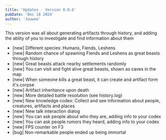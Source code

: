 ```yaml
---
title: 'Updates - Version 0.0.6'
pubDate: 'Dec 18 2024'
author: 'Jouwee'
---
```

This version was all about generating artifacts through history, and adding the ablity of you to investigate and find information about them

<ul>
    <li>[new] Different species: Humans, Fiends, Leshens</li>
    <li>[new] Random chance of spawning Fiends and Leshens as great beasts through history</li>
    <li>[new] Great beasts attack nearby settlements randomly</li>
    <li>[new] You can visit and fight alive great beasts, shown as caves in the map</li>
    <li>[new] When someone kills a great beast, it can create and artifact form it's corpse</li>
    <li>[new] Artifact inheritance upon death</li>
    <li>[new] More detailed battle resolution (see history.log)</li>
    <li>[new] New knowledge codex: Collect and see information about people, creatures, artifacts and places</li>
    <li>[new] New talk interaction dialog</li>
    <li>[new] You can ask people about who they are, adding info to your codex</li>
    <li>[new] You can ask people rumors they heard, adding info to your codex</li>
    <li>[new] FPS counter on F3</li>
    <li>[bug] Non-remarkable people ended up being immortal</li>
</ul>
